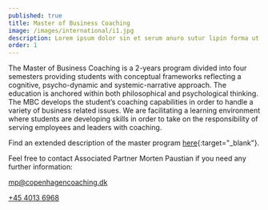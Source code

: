 ```yaml
---
published: true
title: Master of Business Coaching
image: /images/international/i1.jpg
description: Lorem ipsum dolor sin et serum anuro sutur lipin forma ut
order: 1
---
```


The Master of Business Coaching is a 2-years program divided into four semesters providing students with conceptual frameworks reflecting a cognitive, psycho-dynamic and systemic-narrative approach. The education is anchored within both philosophical and psychological thinking. The MBC develops the student’s coaching capabilities in order to handle a variety of business related issues. We are facilitating a learning environment where students are developing skills in order to take on the responsibility of serving employees and leaders with coaching.

<!-- We are developing their capacity of having important dialogues, their self-esteem and their cognitive skills. The education has an accreditation from EMCC and thereby valid in whole Europe.  -->

<!-- CCC now offers an International Master of Business Coaching starting out end of September 2019 in Copenhagen. The teaching is carried out in English.  -->

<!-- The price is 6.000 Euros pr. semester.   -->

<!-- ## The dates for our next open program in 2019 are: 

- 30.9 - 3.10  

- 6.11 - 9.11 

- 4.12 – 7.12 
 -->
Find an extended description of the master program [here](/pdfs/MBC-english.pdf){:target="_blank"}.

Feel free to contact Associated Partner Morten Paustian if you need any further information:

[mp@copenhagencoaching.dk](mailto:mp@copenhagencoaching.dk)

[+45 4013 6968](tel:40136968)